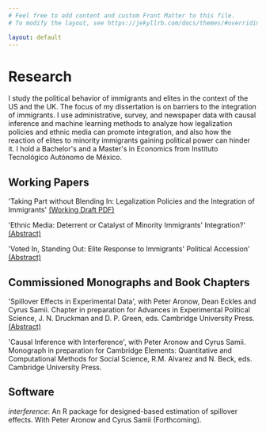 ```yaml
---
# Feel free to add content and custom Front Matter to this file.
# To modify the layout, see https://jekyllrb.com/docs/themes/#overriding-theme-defaults

layout: default
---
```

# Research
I study the political behavior of immigrants and elites in the context of the US and the UK. The focus of my dissertation is on barriers to the integration of immigrants. I use administrative, survey, and newspaper data with causal inference and machine learning methods to analyze how legalization policies and ethnic media can promote integration, and also how the reaction of elites to minority immigrants gaining political power can hinder it. I hold a Bachelor's and a Master's in Economics from Instituto Tecnológico Autónomo de México.

## Working Papers
'Taking Part without Blending In: Legalization Policies and the Integration of Immigrants'
<a href="https://drive.google.com/file/d/17PNc6cjDySqL_o3PyEbfuUTMt8O3MoUP/view?usp=sharing" rel="nofollow">(Working Draft PDF)</a>

'Ethnic Media: Deterrent or Catalyst of Minority Immigrants' Integration?'
<a href="https://drive.google.com/file/d/18XqzhsYsm9G8QrLK_agkqXHWyzmxQRgS/view?usp=sharing"  rel="nofollow">(Abstract)</a>

'Voted In, Standing Out: Elite Response to Immigrants' Political Accession'
<a href="https://drive.google.com/file/d/17pFAG8-O-bPpfmcJSc9OJMhi8xOuBtCC/view?usp=sharing" rel="nofollow">(Abstract)</a>

## Commissioned Monographs and Book Chapters
'Spillover Effects in Experimental Data', with Peter Aronow, Dean Eckles and Cyrus Samii. Chapter in preparation for Advances in Experimental Political Science, J. N. Druckman and D. P. Green, eds. Cambridge University Press.
<a href="https://drive.google.com/file/d/18CAQNNZZxpMQZVvvozmQGrMmzs5EOmKs/view?usp=sharing" rel="nofollow">(Abstract)</a>

'Causal Inference with Interference', with Peter Aronow and Cyrus Samii. Monograph in preparation for Cambridge Elements: Quantitative and Computational Methods for Social Science, R.M. Alvarez and N. Beck, eds. Cambridge University Press.

## Software
*interference*: An R package for designed-based estimation of spillover effects. With Peter Aronow and Cyrus Samii (Forthcoming).